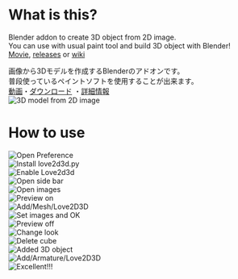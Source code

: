 # What is this?
Blender addon to create 3D object from 2D image.  
You can use with usual paint tool and build 3D object with Blender!  
[Movie](https://youtu.be/hdJOKAm-ZE0), [releases](https://github.com/FujiSunflower/love2d3d/releases) or [wiki](https://github.com/FujiSunflower/love2d3d/wiki)  
  
画像から3Dモデルを作成するBlenderのアドオンです。  
普段使っているペイントソフトを使用することが出来ます。  
[動画](https://youtu.be/hdJOKAm-ZE0)・[ダウンロード](https://github.com/FujiSunflower/love2d3d/releases)
・[詳細情報](https://github.com/FujiSunflower/love2d3d/wiki)  
![3D model from 2D image](./Title.png)  
# How to use
![Open Preference](./Setting1.png)  
![Install love2d3d.py](./Setting2.png)  
![Enable Love2d3d](./Setting3.png)  
![Open side bar](./Setting4.png)  
![Open images](./Setting5.png)  
![Preview on](./Setting6.png)  
![Add/Mesh/Love2D3D](./Setting7.png)  
![Set images and OK](./Setting8.png)  
![Preview off](./Setting9.png)  
![Change look](./Setting10.png)  
![Delete cube](./Setting11.png)  
![Added 3D object](./Setting12.png)  
![Add/Armature/Love2D3D](./Setting13.png)  
![Excellent!!!](./Setting14.png)  
